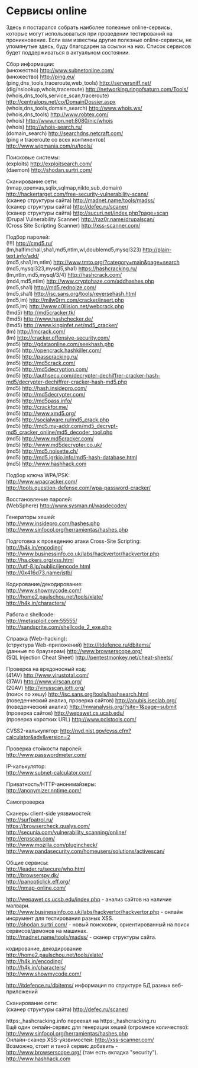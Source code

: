 #  Сервисы online
Здесь я постарался собрать наиболее полезные online-сервисы, которые могут использоваться при проведении тестирований на проникновение. Если вам известны другие полезные online-сервисы, не упомянутые здесь, буду благодарен за ссылки на них. Список сервисов будет поддерживаться в актуальном состоянии.

Сбор информации:  
(множество) http://www.subnetonline.com/  
(множество) http://ping.eu/  
(ping,dns_tools,traceroute,web_tools) http://serversniff.net/  
(dig/nslookup,whois,traceroute) http://networking.ringofsaturn.com/Tools/  
(whois,dns_tools,service_scan,traceroute) http://centralops.net/co/DomainDossier.aspx  
(whois,dns_tools,domain_search) http://www.whois.ws/  
(whois,dns_tools) http://www.robtex.com/  
(whois) http://www.ripn.net:8080/nic/whois  
(whois) http://whois-search.ru/  
(domain_search) http://searchdns.netcraft.com/  
(ping и traceroute со всех континентов) http://www.wipmania.com/ru/tools/

Поисковые системы:  
(exploits) http://exploitsearch.com/  
(daemon) http://shodan.surtri.com/  

Сканирование сети:  
(nmap,openvas,sqlix,sqlmap,nikto,sub_domain) http://hackertarget.com/free-security-vulnerability-scans/  
(сканер структуры сайта) http://madnet.name/tools/madss/  
(сканер структуры сайта) http://defec.ru/scaner/  
(сканер структуры сайта) http://sucuri.net/index.php?page=scan  
(Drupal Vulnerability Scanner) http://raz0r.name/drupalscan/  
(Cross Site Scripting Scanner) http://xss-scanner.com/  

Подбор паролей:  
(!!!) http://cmd5.ru/  
(lm,halflmchall,sha1,md5,ntlm,wl,doublemd5,mysql323) http://plain-text.info/add/  
(md5,sha1,lm,ntlm) http://www.tmto.org/?category=main&page=search  
(md5,mysql323,mysql5,sha1) https://hashcracking.ru/  
(lm,ntlm,md5,mysql/3/4) http://hashcrack.com/  
(md4,md5,ntlm) http://www.cryptohaze.com/addhashes.php  
(md5,sha1) http://md5.rednoize.com/  
(md5,sha1) http://isc.sans.org/tools/reversehash.html  
(md5,lm) http://milw0rm.com/cracker/insert.php  
(md5,lm) http://www.c0llision.net/webcrack.php  
(!md5) http://md5cracker.tk/  
(!md5) http://www.hashchecker.de/  
(!md5) http://www.kinginfet.net/md5_cracker/  
(lm) http://lmcrack.com/  
(lm) http://cracker.offensive-security.com/  
(md5) http://gdataonline.com/seekhash.php  
(md5) http://opencrack.hashkiller.com/  
(md5) http://passcracking.ru/  
(md5) http://md5crack.com/  
(md5) http://md5decryption.com/  
(md5) http://authsecu.com/decrypter-dechiffrer-cracker-hash-md5/decrypter-dechiffrer-cracker-hash-md5.php  
(md5) http://hash.insidepro.com/  
(md5) http://md5decrypter.com/  
(md5) http://md5pass.info/  
(md5) http://crackfor.me/  
(md5) http://www.xmd5.org/  
(md5) http://socialware.ru/md5_crack.php  
(md5) http://md5.my-addr.com/md5_decrypt-md5_cracker_online/md5_decoder_tool.php  
(md5) http://www.md5cracker.com/  
(md5) http://www.md5decrypter.co.uk/  
(md5) http://md5.noisette.ch/  
(md5) http://md5.igrkio.info/md5-hash-database.html  
(md5) http://www.hashhack.com  

Подбор ключа WPA/PSK:  
http://www.wpacracker.com/  
http://tools.question-defense.com/wpa-password-cracker/  

Восстановление паролей:  
(WebSphere) http://www.sysman.nl/wasdecoder/  

Генераторы хешей:  
http://www.insidepro.com/hashes.php  
http://www.sinfocol.org/herramientas/hashes.php  

Подготовка к проведению атаки Cross-Site Scripting:  
http://h4k.in/encoding/  
http://www.businessinfo.co.uk/labs/hackvertor/hackvertor.php  
http://ha.ckers.org/xss.html  
http://utf-8.jp/public/jjencode.html  
http://0x416d73.name/jstb/  

Кодирование/декодирование:  
http://www.showmycode.com/  
http://home2.paulschou.net/tools/xlate/  
http://h4k.in/characters/  

Работа с shellcode:  
http://metasploit.com:55555/  
http://sandsprite.com/shellcode_2_exe.php  

Справка (Web-hacking):  
(структура Web-приложений) http://itdefence.ru/dbitems/  
(данные по браузерам) http://www.browserscope.org/  
(SQL Injection Cheat Sheet) http://pentestmonkey.net/cheat-sheets/  

Проверка на вредоносный код:  
(41AV) http://www.virustotal.com/  
(37AV) http://www.virscan.org/  
(20AV) http://virusscan.jotti.org/  
(поиск по хешу) http://isc.sans.org/tools/hashsearch.html  
(поведенческий анализ, проверка сайтов) http://anubis.iseclab.org/  
(поведенческий анализ) http://mwanalysis.org/?site=1&page=submit  
(проверка сайтов) http://wepawet.cs.ucsb.edu/  
(проверка коротких URL) http://www.pcistools.com/  

CVSS2-калькулятор: http://nvd.nist.gov/cvss.cfm?calculator&adv&version=2  

Проверка стойкости паролей:  
http://www.passwordmeter.com/  

IP-калькулятор:  
http://www.subnet-calculator.com/  

Приватность/HTTP-анонимайзеры:  
http://anonymizer.nntime.com/  

Самопроверка  

Сканеры client-side уязвимостей:  
http://surfpatrol.ru/  
https://browsercheck.qualys.com/  
http://secunia.com/vulnerability_scanning/online/  
http://erpscan.com/  
http://www.mozilla.com/plugincheck/  
http://www.pandasecurity.com/homeusers/solutions/activescan/  

Общие сервисы:  
http://leader.ru/secure/who.html  
http://browserspy.dk/  
http://panopticlick.eff.org/  
http://nmap-online.com/  

http://wepawet.cs.ucsb.edu/index.php - анализ сайтов на наличие малвари.  
http://www.businessinfo.co.uk/labs/hackvertor/hackvertor.php - онлайн инсрумент для тестирования разных XSS.  
http://shodan.surtri.com/ - новый поисковик, ориентированный на поиск сервисов/демонов на машинах.  
http://madnet.name/tools/madss/ - сканер структуры сайта.  

кодирование, декодирование  
http://home2.paulschou.net/tools/xlate/  
http://h4k.in/encoding/  
http://h4k.in/characters/  
http://www.showmycode.com/  

http://itdefence.ru/dbitems/ информация по структуре БД разных веб-приложений  

Сканирование сети:  
(сканер структуры сайта) http://defec.ru/scaner/  

https:_hashcracking.info переехал на https:_hashcracking.ru  
Ещё один онлайн-сервис для генерации хешей (огромное количество): http://www.sinfocol.org/herramientas/hashes.php  
Онлайн-сканер XSS-уязвимостей: http://xss-scanner.com/  
Возможно, стоит и такой сервис добавить - http://www.browserscope.org/ (там есть вкладка "security").  
http://www.hashhack.com  
